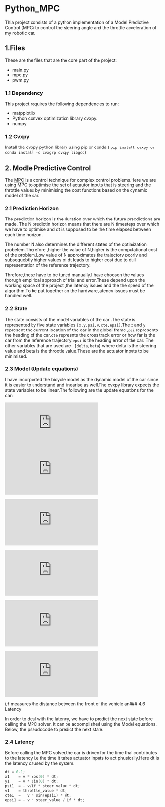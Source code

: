 # Python_MPC
Thia project consists of a python implementation of a Model Predictive Control (MPC)
 to control the steering angle and the throttle acceleration of my robotic car.
 
## 1.Files
These are the files that are the core part of the project:
* main.py
* mpc.py
* pwm.py

### 1.1 Dependency
This project requires the following dependencies to run:
* matpplotlib
* Python convex optimization library cvxpy.
* numpy

### 1.2 Cvxpy

Install the cvxpy python library using pip or conda ( ``pip install cvxpy or conda install -c cvxgrp cvxpy libgcc``)

## 2. Modle Predictive Control
The [MPC](https://en.wikipedia.org/wiki/Model_predictive_control) is a control technique for complex control problems.Here we are using MPC to optimise the set of actautor inputs that is steering and the throttle values by minimising the cost functions based on the dynamic model of the car.

### 2.1 Prediction Horizon

The prediction horizon is the duration over which the future precdictions are made. The N predictin horizon means that there are N timesteps over which we have to optimise and dt is supposed to be the time elapsed between each time horizon.

The number N also determines the different states of the optimization probelem.Therefore ,higher the value of N,higher is the computational cost of the problem.Low value of N approximates the trajectory poorly and subsequebtly higher values of dt leads to higher cost due to dull representation of the reference trajectory.

Threfore,these have to be tuned manually.I have choosen the values thorugh empirical approach of trial and error.These depend upon the working space of the project ,the latency issues and the the speed of the algorithm.To be put together on the hardware,latency issues must be handled well.

### 2.2 State

The state consists of the model variables of the car .The state is represented by five state variables ``[x,y,psi,v,cte,epsi]``.The ``x`` and ``y`` represent the current location of the car in the global frame ,``psi`` represents the heading of the car.``cte`` represnts the cross track error or how far is the car from the reference trajectory.``epsi`` is the heading error of the car.
The other variables that are used are `` [delta,beta]`` where delta is the steering value and beta is the throotle value.These are the actuator inputs to be minimised.

### 2.3 Model (Update equations)

I have incorported the bicycle model as the dynamic model of the car since it is easier to understand and linearise as well.The cvxpy library expects the state variables to be linear.The following are the update equations for the car:
 
![equation](http://latex.codecogs.com/gif.latex?x_%28t&plus;1%29%20%3D%20x_t%20&plus;%20v_t%20*%20cos%28%5Cpsi_t%29*dt)
![equation](http://latex.codecogs.com/gif.latex?y_%28t&plus;1%29%20%3D%20y_t%20&plus;%20v_t%20*%20sin%28%5Cpsi_t%29*dt)

![equation](http://latex.codecogs.com/gif.latex?%5Cpsi%20_%28t&plus;1%29%20%3D%20%5Cpsi%20_t%20&plus;%20%5Cfrac%7Bv_t%7D%7BL_f%7D*%20%5Cdelta_t%20*%20dt)

![equation](http://latex.codecogs.com/gif.latex?v_%28t&plus;1%29%20%3D%20v%20_t%20&plus;%20a_t%20*%20dt)

![equation](http://latex.codecogs.com/gif.latex?cte_%28t&plus;1%29%20%3D%20f%28x_t%29%20-%20y_t%20&plus;%20v%20_t%20*%20sin%28e%5Cpsi%20_t%29%20*%20dt)

![equation](http://latex.codecogs.com/gif.latex?e%5Cpsi%20_%28t&plus;1%29%20%3D%20%5Cpsi%20_t%20-%20%5Cpsi%20dest%20&plus;%20%5Cfrac%7Bv_f%7D%7BL_f%7D%20*%20%5Cdelta_t%20*%20dt)


``Lf`` measures the distance between the front of the vehicle an### 4.6 Latency

In order to deal with the latency, we have to predict the next state before calling the MPC solver. It can be acoomplished using the Model equations. Below, the pseudocode to predict the next state. 


### 2.4 Latency

Before calling the MPC solver,the car is driven for the time that contributes to the latency i.e the time it takes actuator inputs to act phusically.Here dt is the latency caused by the system. 
```c
dt = 0.1;
x1    = v * cos(0) * dt;
y1    = v * sin(0) * dt;
psi1  = - v/Lf * steer_value * dt;
v1    = throttle_value * dt;
cte1  =   v * sin(epsi1) * dt;
epsi1 = - v * steer_value / Lf * dt;	
```




